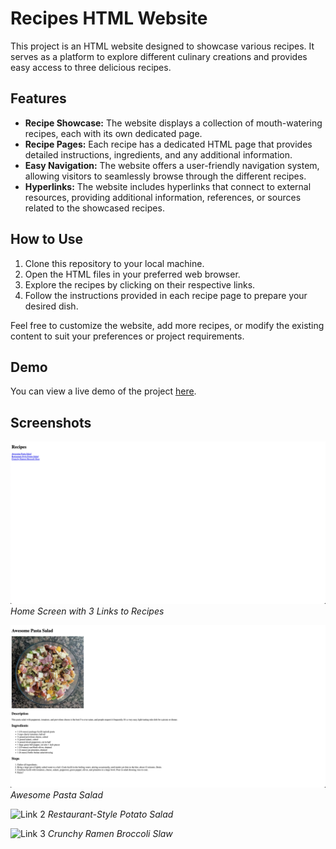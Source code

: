 # Recipes HTML Website

This project is an HTML website designed to showcase various recipes. It serves as a platform to explore different culinary creations and provides easy access to three delicious recipes.

## Features

- **Recipe Showcase:** The website displays a collection of mouth-watering recipes, each with its own dedicated page.
- **Recipe Pages:** Each recipe has a dedicated HTML page that provides detailed instructions, ingredients, and any additional information.
- **Easy Navigation:** The website offers a user-friendly navigation system, allowing visitors to seamlessly browse through the different recipes.
- **Hyperlinks:** The website includes hyperlinks that connect to external resources, providing additional information, references, or sources related to the showcased recipes.

## How to Use

1. Clone this repository to your local machine.
2. Open the HTML files in your preferred web browser.
3. Explore the recipes by clicking on their respective links.
4. Follow the instructions provided in each recipe page to prepare your desired dish.

Feel free to customize the website, add more recipes, or modify the existing content to suit your preferences or project requirements.

## Demo

You can view a live demo of the project [here](https://anthonynguyent.github.io/recipes/).

## Screenshots

![Home Screen](screenshots/home%20screen.png)
*Home Screen with 3 Links to Recipes*

![Link 1](screenshots/link%201.png)
*Awesome Pasta Salad*

![Link 2](screenshots/link%202.png)
*Restaurant-Style Potato Salad*

![Link 3](screenshots/link%203.png)
*Crunchy Ramen Broccoli Slaw*
